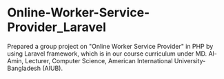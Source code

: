 # Online-Worker-Service-Provider_Laravel
Prepared a group project on "Online Worker Service Provider" in PHP by using Laravel framework, which is in our course curriculum under MD. Al-Amin, Lecturer, Computer Science, American International University-Bangladesh (AIUB).
